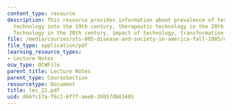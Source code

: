 ```yaml
---
content_type: resource
description: This resource provides information about prevalence of technology, medical
  technology into the 19th century, therapeutic technology in the 20th century, diagnostic
  Technology in the 20th century, impact of technology, transformation of hospitals.
file: /media/courses/sts-005-disease-and-society-in-america-fall-2005/d66fc17af6c26f7faeeb26b57db63401_lec_22.pdf
file_type: application/pdf
learning_resource_types:
- Lecture Notes
ocw_type: OCWFile
parent_title: Lecture Notes
parent_type: CourseSection
resourcetype: Document
title: lec_22.pdf
uid: d66fc17a-f6c2-6f7f-aeeb-26b57db63401
---
```

